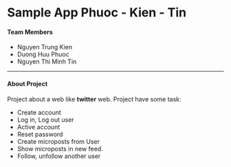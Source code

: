 # Sample App Phuoc - Kien - Tin
#### Team Members
- Nguyen Trung Kien
- Duong Huu Phuoc
- Nguyen Thi Minh Tin

------
#### About Project
Project about a web like **twitter** web.
Project have some task:
- Create account
- Log in, Log out user
- Active account
- Reset password
- Create microposts from User
- Show microposts in new feed.
- Follow, unfollow another user
